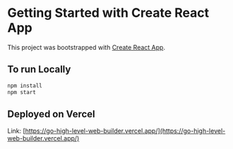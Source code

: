 # Getting Started with Create React App

This project was bootstrapped with [Create React App](https://github.com/facebook/create-react-app).

## To run Locally
```bash
npm install
npm start
```


## Deployed on Vercel
Link: [https://go-high-level-web-builder.vercel.app/](https://go-high-level-web-builder.vercel.app/)